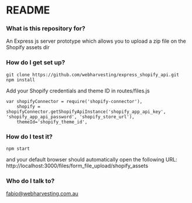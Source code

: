 # README #

### What is this repository for? ###
An Express js server prototype which allows you to upload a zip file on the Shopify assets dir
### How do I get set up? ###

```
git clone https://github.com/webharvesting/express_shopify_api.git
npm install
```
Add your Shopify credentials and theme ID in routes/files.js

```
var shopifyConnector = require('shopify-connector'),
    shopify = shopifyConnector.getShopifyApiInstance('shopify_app_api_key', 'shopify_app_api_password', 'shopify_store_url'),
    themeId='shopify_theme_id',
```


### How do I test it? ###
```
npm start
```
and your default browser should automatically open the following URL:
http://localhost:3000/files/form_file_upload/shopify_assets

### Who do I talk to? ###
fabio@webharvesting.com.au

